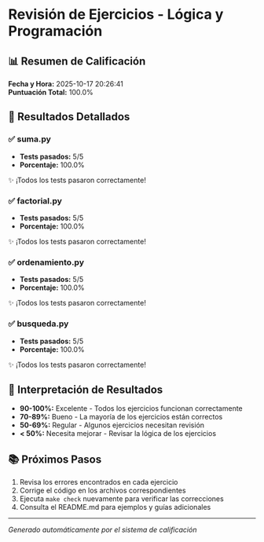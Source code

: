 # Revisión de Ejercicios - Lógica y Programación

## 📊 Resumen de Calificación

**Fecha y Hora:** 2025-10-17 20:26:41  
**Puntuación Total:** 100.0%

## 📝 Resultados Detallados

### ✅ suma.py

- **Tests pasados:** 5/5
- **Porcentaje:** 100.0%

✨ ¡Todos los tests pasaron correctamente!

### ✅ factorial.py

- **Tests pasados:** 5/5
- **Porcentaje:** 100.0%

✨ ¡Todos los tests pasaron correctamente!

### ✅ ordenamiento.py

- **Tests pasados:** 5/5
- **Porcentaje:** 100.0%

✨ ¡Todos los tests pasaron correctamente!

### ✅ busqueda.py

- **Tests pasados:** 5/5
- **Porcentaje:** 100.0%

✨ ¡Todos los tests pasaron correctamente!

## 🎯 Interpretación de Resultados

- **90-100%:** Excelente - Todos los ejercicios funcionan correctamente
- **70-89%:** Bueno - La mayoría de los ejercicios están correctos
- **50-69%:** Regular - Algunos ejercicios necesitan revisión
- **< 50%:** Necesita mejorar - Revisar la lógica de los ejercicios

## 📚 Próximos Pasos

1. Revisa los errores encontrados en cada ejercicio
2. Corrige el código en los archivos correspondientes
3. Ejecuta `make check` nuevamente para verificar las correcciones
4. Consulta el README.md para ejemplos y guías adicionales

---

*Generado automáticamente por el sistema de calificación*
